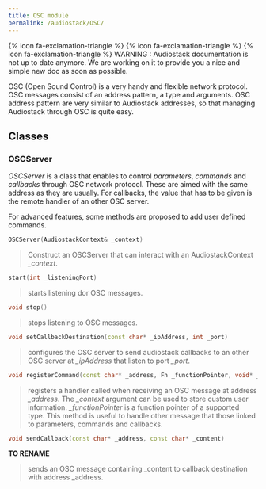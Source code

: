 ```yaml
---
title: OSC module
permalink: /audiostack/OSC/
---
```


{% icon fa-exclamation-triangle  %} {% icon fa-exclamation-triangle  %} {% icon fa-exclamation-triangle  %} WARNING : Audiostack documentation is not up to date anymore. We are working on it to provide you a nice and simple new doc as soon as possible.

OSC (Open Sound Control) is a very handy and flexible network protocol. OSC messages consist of an address pattern, a type and arguments. OSC address pattern are very similar to Audiostack addresses, so that managing Audiostack through OSC is quite easy.

## Classes

### OSCServer

*OSCServer* is a class that enables to control *parameters*, *commands* and *callbacks* through OSC network protocol. These are aimed with the same address as they are usually. For callbacks, the value that has to be given is the remote handler of an other OSC server.

For advanced features, some methods are proposed to add user defined commands.

```cpp
OSCServer(AudiostackContext& _context)
```
>	Construct an OSCServer that can interact with an AudiostackContext *_context*.

```cpp
start(int _listeningPort)
```
>	starts listening dor OSC messages.

```cpp
void stop()
```
> stops listening to OSC messages.

```cpp
void setCallbackDestination(const char* _ipAddress, int _port)
```
> configures the OSC server to send audiostack callbacks to an other OSC server at *_ipAddress* that listen to port *_port*.

```cpp
void registerCommand(const char* _address, Fn _functionPointer, void* _context)
```
> registers a handler called when receiving an OSC message at address *_address*. The *_context* argument can be used to store custom user information. *_functionPointer* is a function pointer of a supported type. 
This method is useful to handle other message that those linked to parameters, commands and callbacks.

```cpp
void sendCallback(const char* _address, const char* _content)
```
**TO RENAME**
> sends an OSC message containing _content to callback destination with address _address.